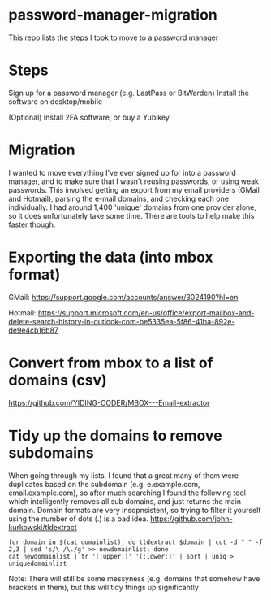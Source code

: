 # password-manager-migration
This repo lists the steps I took to move to a password manager

# Steps
Sign up for a password manager (e.g. LastPass or BitWarden)
Install the software on desktop/mobile

(Optional) Install 2FA software, or buy a Yubikey

# Migration
I wanted to move everything I've ever signed up for into a password manager, and to make sure that I wasn't reusing passwords, or using weak passwords. This involved getting an export from my email providers (GMail and Hotmail), parsing the e-mail domains, and checking each one individually. I had around 1,400 'unique' domains from one provider alone, so it does unfortunately take some time. There are tools to help make this faster though.

# Exporting the data (into mbox format)
GMail:
https://support.google.com/accounts/answer/3024190?hl=en

Hotmail:
https://support.microsoft.com/en-us/office/export-mailbox-and-delete-search-history-in-outlook-com-be5335ea-5f86-41ba-892e-de9e4cb16b87

# Convert from mbox to a list of domains (csv)
https://github.com/YIDING-CODER/MBOX---Email-extractor

# Tidy up the domains to remove subdomains
When going through my lists, I found that a great many of them were duplicates based on the subdomain (e.g. e.example.com, email.example.com), so after much searching I found the following tool which intelligently removes all sub domains, and just returns the main domain. Domain formats are very insopnsistent, so trying to filter it yourself using the number of dots (.) is a bad idea.
https://github.com/john-kurkowski/tldextract
```
for domain in $(cat domainlist); do tldextract $domain | cut -d " " -f 2,3 | sed 's/\ /\./g' >> newdomainlist; done
cat newdomainlist | tr '[:upper:]' '[:lower:]' | sort | uniq > uniquedomainlist
```
Note: There will still be some messyness (e.g. domains that somehow have brackets in them), but this will tidy things up significantly
